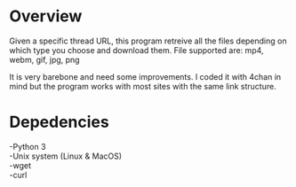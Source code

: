 **Overview**
===
Given a specific thread URL, this program retreive all the files depending 
on which type you choose and download them.
File supported are: mp4, webm, gif, jpg, png

It is very barebone and need some improvements.
I coded it with 4chan in mind but the program works
with most sites with the same link structure.

**Depedencies**
===
-Python 3<br>
-Unix system (Linux & MacOS)<br> 
-wget<br>
-curl
